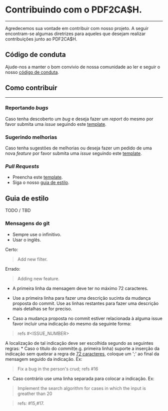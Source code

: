 # Contribuindo com o PDF2CA$H.
***
Agredecemos sua vontade em contribuir com nosso projeto. A seguir encontram-se algumas diretrizes para aqueles que desejam realizar contribuições junto ao PDF2CA$H.

## Código de conduta

Ajude-nos a manter o bom convivio de nossa comunidade ao ler e seguir o nosso [código de conduta](/docs/CODE_OF_CONDUCT.md).

## Como contribuir
***
### Reportando _bugs_
Caso tenha descoberto um _bug_ e deseja fazer um _report_ do mesmo por favor submita uma _issue_ seguindo este [template](.github/ISSUE_TEMPLATE/bug_report.md).
### Sugerindo melhorias
Caso tenha sugestões de melhorias ou deseja fazer um pedido de uma nova _feature_ por favor submita uma _issue_ seguindo este [template](.github/ISSUE_TEMPLATE/feature_request.md).
### _Pull Requests_
  * Preencha este [template](/docs/PULL_REQUEST_TEMPLATE.md).
  * Siga o nosso [guia de estilo]().

## Guia de estilo
TODO / TBD
### Mensagens do git
  * Sempre use o infinitivo.
  * Usar o inglês.

  Certo:
  > Add new filter.

  Errado:
  > Adding new feature.

  * A primeira linha da mensagem deve ter no máximo 72 caracteres.

  * <a name="line-rule"></a> Use a primeira linha para fazer uma descrição sucinta da mudança proposta do commit. Use as linhas restantes para fazer uma descrição mais detalhas se for preciso.

  * Caso a mudança proposta no commit estiver relacionada à alguma issue favor  incluir uma indicação do mesmo da seguinte forma:
  > refs #<ISSUE_NUMBER>

  A localização de tal indicação deve ser escolhida segundo as seguintes regras:
    * Caso o titulo do _commit_(e.g. primeira linha) suporte a inserção da indicação sem quebrar a regra de [72 caracteres](#line-rule), coloque um ';' ao final da mensagem seguido da indicação. Ex:

   > Fix a bug in the person's crud; refs #16

   * Caso contrário use uma linha separada para colocar a indicação. Ex:

   > Implement the search algorithm for cases in which the input is greather than 20

   > refs: #15,#17.
